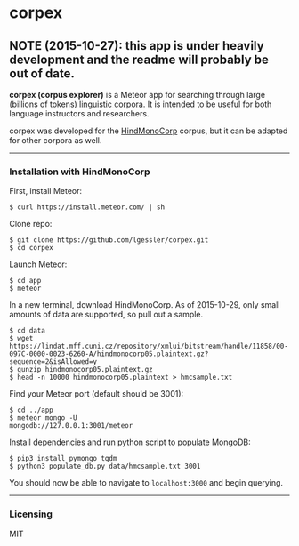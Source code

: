 # corpex 

## NOTE (2015-10-27): this app is under heavily development and the readme will probably be out of date.

**corpex (corpus explorer)** is a Meteor app for searching through large
(billions of tokens) [linguistic corpora](https://en.wikipedia.org/wiki/Corpus_linguistics).
It is intended to be useful for both language instructors and researchers.

corpex was developed for the 
[HindMonoCorp](https://lindat.mff.cuni.cz/repository/xmlui/handle/11858/00-097C-0000-0023-6260-A)
corpus, but it can be adapted for other corpora as well.

------------------------
### Installation with HindMonoCorp 

First, install Meteor:

    $ curl https://install.meteor.com/ | sh

Clone repo:

    $ git clone https://github.com/lgessler/corpex.git
    $ cd corpex

Launch Meteor:

    $ cd app
    $ meteor

In a new terminal, download HindMonoCorp. As of 2015-10-29, only small amounts
of data are supported, so pull out a sample.
    
    $ cd data
    $ wget https://lindat.mff.cuni.cz/repository/xmlui/bitstream/handle/11858/00-097C-0000-0023-6260-A/hindmonocorp05.plaintext.gz?sequence=2&isAllowed=y
    $ gunzip hindmonocorp05.plaintext.gz
    $ head -n 10000 hindmonocorp05.plaintext > hmcsample.txt

Find your Meteor port (default should be 3001):

    $ cd ../app
    $ meteor mongo -U
    mongodb://127.0.0.1:3001/meteor

Install dependencies and run python script to populate MongoDB:

    $ pip3 install pymongo tqdm
    $ python3 populate_db.py data/hmcsample.txt 3001

You should now be able to navigate to `localhost:3000` and begin querying.

------------------------

### Licensing

MIT 

